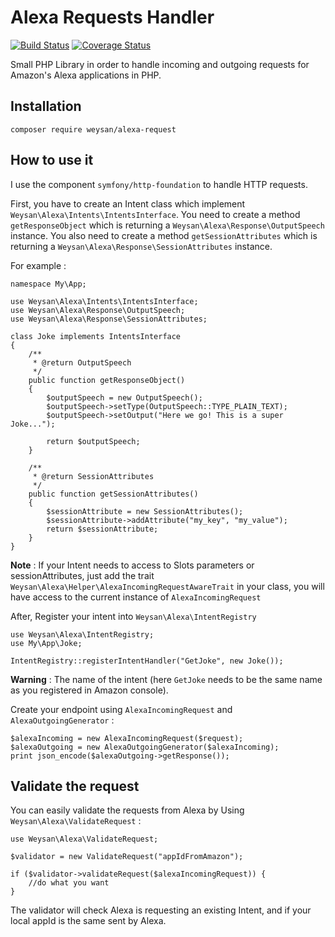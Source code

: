 # Alexa Requests Handler

[![Build Status](https://travis-ci.org/Weysan/alexa-request.svg?branch=master)](https://travis-ci.org/Weysan/alexa-request)
[![Coverage Status](https://coveralls.io/repos/github/Weysan/alexa-request/badge.svg?branch=master)](https://coveralls.io/github/Weysan/alexa-request?branch=master)

Small PHP Library in order to handle incoming and outgoing requests for
Amazon's Alexa applications in PHP.

## Installation
~~~
composer require weysan/alexa-request
~~~

## How to use it

I use the component `symfony/http-foundation` to handle HTTP requests.

First, you have to create an Intent class which implement `Weysan\Alexa\Intents\IntentsInterface`.
You need to create a method `getResponseObject` which is returning a `Weysan\Alexa\Response\OutputSpeech` instance.
You also need to create a method `getSessionAttributes` which is returning a `Weysan\Alexa\Response\SessionAttributes` instance.

For example :

~~~
namespace My\App;

use Weysan\Alexa\Intents\IntentsInterface;
use Weysan\Alexa\Response\OutputSpeech;
use Weysan\Alexa\Response\SessionAttributes;

class Joke implements IntentsInterface
{
    /**
     * @return OutputSpeech
     */
    public function getResponseObject()
    {
        $outputSpeech = new OutputSpeech();
        $outputSpeech->setType(OutputSpeech::TYPE_PLAIN_TEXT);
        $outputSpeech->setOutput("Here we go! This is a super Joke...");

        return $outputSpeech;
    }
    
    /**
     * @return SessionAttributes
     */
    public function getSessionAttributes()
    {
        $sessionAttribute = new SessionAttributes();
        $sessionAttribute->addAttribute("my_key", "my_value");
        return $sessionAttribute;
    }
}
~~~

**Note** : If your Intent needs to access to Slots parameters or sessionAttributes, just add the trait `Weysan\Alexa\Helper\AlexaIncomingRequestAwareTrait`
in your class, you will have access to the current instance of `AlexaIncomingRequest`

After, Register your intent into `Weysan\Alexa\IntentRegistry`

~~~
use Weysan\Alexa\IntentRegistry;
use My\App\Joke;

IntentRegistry::registerIntentHandler("GetJoke", new Joke());
~~~
**Warning** : The name of the intent (here `GetJoke` needs to be the same name as you registered in Amazon console).

Create your endpoint using `AlexaIncomingRequest` and `AlexaOutgoingGenerator` :

~~~
$alexaIncoming = new AlexaIncomingRequest($request);
$alexaOutgoing = new AlexaOutgoingGenerator($alexaIncoming);
print json_encode($alexaOutgoing->getResponse());
~~~

## Validate the request

You can easily validate the requests from Alexa by Using `Weysan\Alexa\ValidateRequest` :

~~~
use Weysan\Alexa\ValidateRequest;

$validator = new ValidateRequest("appIdFromAmazon");

if ($validator->validateRequest($alexaIncomingRequest)) {
    //do what you want
}
~~~

The validator will check Alexa is requesting an existing Intent, and if your local appId is the same sent by Alexa.